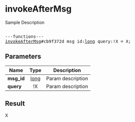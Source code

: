# invokeAfterMsg

Sample Description

<pre>

---functions---
<a href="../method/invokeAfterMsg.md">invokeAfterMsg</a>#cb9f372d msg_id:<a href="../type/long.md">long</a> query:!X = X;
</pre>
## Parameters

| Name | Type | Description |
|------|:----:|-------------|
| **msg_id** | <a href="../type/long.md">long</a> | Param description |
| **query** | !X | Param description |

## Result

X

